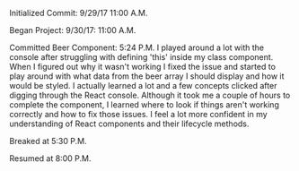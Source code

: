 Initialized Commit: 9/29/17 11:00 A.M.

Began Project: 9/30/17: 11:00 A.M.

Committed Beer Component: 5:24 P.M.
  I played around a lot with the console after struggling with defining 'this' inside my class component.
  When I figured out why it wasn't working I fixed the issue and started to play around with what data from
  the beer array I should display and how it would be styled. I actually learned a lot and a few concepts clicked
  after digging through the React console. Although it took me a couple of hours to complete the component, I learned
  where to look if things aren't working correctly and how to fix those issues. I feel a lot more confident in my understanding
  of React components and their lifecycle methods.

  Breaked at 5:30 P.M.

  Resumed at 8:00 P.M.